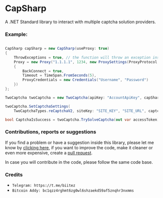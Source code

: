 # CapSharp
A .NET Standard library to interact with multiple captcha solution providers. 

### Example:
```cs

CapSharp capSharp = new CapSharp(useProxy: true)
{
    ThrowExceptions = true, // the function will throw an exception instead of returning false.
    Proxy = new Proxy("1.1.1.1", 1234, new ProxySettings(ProxyProtocol.HTTP)
    {
        BackConnect = true,
        Timeout = TimeSpan.FromSeconds(5),
        ProxyCredentials = new Credentials("Username", "Password")
    })
};

TwoCaptcha twoCaptcha = new TwoCaptcha(apiKey: "AccountApiKey", capSharp);

twoCaptcha.SetCaptchaSettings(
    TwoCaptchaTypes.reCaptchaV2, siteKey: "SITE_KEY", "SITE_URL", captchaInvisible: false);

bool CaptchaIsSuccess = twoCaptcha.TrySolveCaptcha(out var accessToken);   
```

### Contributions, reports or suggestions
If you find a problem or have a suggestion inside this library, please let me know by [clicking here](https://github.com/biitez/CapSharp/issues), if you want to improve the code, make it cleaner or even more expensive, create a [pull request](https://github.com/biitez/CapSharp/pulls). 

In case you will contribute in the code, please follow the same code base.

### Credits

- `Telegram: https://t.me/biitez`
- `Bitcoin Addy: bc1qzz4rghmt6zg0wl6shzaekd59af5znqhr3nxmms`
